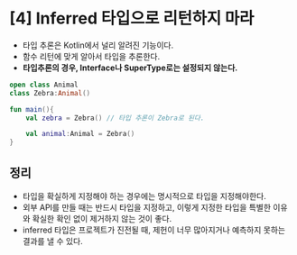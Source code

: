# [4] Inferred 타입으로 리턴하지 마라
- 타입 추론은 Kotlin에서 널리 알려진 기능이다.
- 함수 리턴에 맞게 알아서 타입을 추론한다.
- **타입추론의 경우, Interface나 SuperType로는 설정되지 않는다.**
```kotlin
open class Animal
class Zebra:Animal()

fun main(){
    val zebra = Zebra() // 타입 추론이 Zebra로 된다.

    val animal:Animal = Zebra() 
}
```

## 정리
- 타입을 확실하게 지정해야 하는 경우에는 명시적으로 타입을 지정해야한다.
- 외부 API를 만들 때는 반드시 타입을 지정하고, 이렇게 지정한 타입을 특별한 이유와 확실한 확인 없이 제거하지 않는 것이 좋다.
- inferred 타입은 프로젝트가 진전될 때, 제헌이 너무 많아지거나 예측하지 못하는 결과를 낼 수 있다.